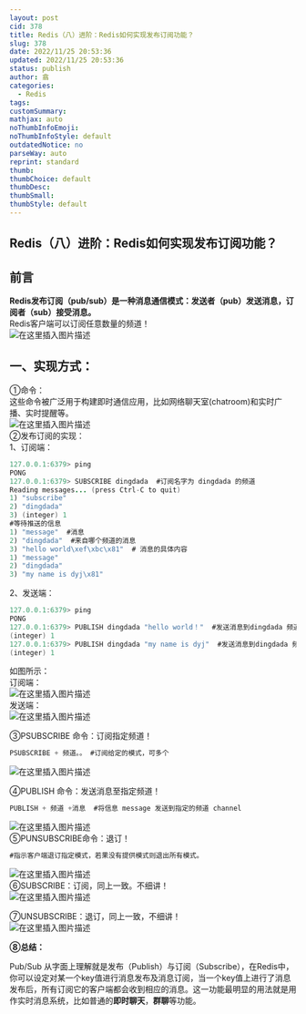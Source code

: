 ```yaml
---
layout: post
cid: 378
title: Redis（八）进阶：Redis如何实现发布订阅功能？
slug: 378
date: 2022/11/25 20:53:36
updated: 2022/11/25 20:53:36
status: publish
author: 翕
categories: 
  - Redis
tags: 
customSummary: 
mathjax: auto
noThumbInfoEmoji: 
noThumbInfoStyle: default
outdatedNotice: no
parseWay: auto
reprint: standard
thumb: 
thumbChoice: default
thumbDesc: 
thumbSmall: 
thumbStyle: default
---
```



## Redis（八）进阶：Redis如何实现发布订阅功能？

## 前言

**Redis发布订阅（pub/sub）是一种消息通信模式：发送者（pub）发送消息，订阅者（sub）接受消息。**  
Redis客户端可以订阅任意数量的频道！  
![在这里插入图片描述](https://img-blog.csdnimg.cn/20210126113040932.png?x-oss-process=image/watermark,type_ZmFuZ3poZW5naGVpdGk,shadow_10,text_aHR0cHM6Ly9ibG9nLmNzZG4ubmV0L3dlaXhpbl80MzgyOTQ0Mw==,size_16,color_FFFFFF,t_70)

## 一、实现方式：

①命令：  
这些命令被广泛用于构建即时通信应用，比如网络聊天室(chatroom)和实时广播、实时提醒等。  
![在这里插入图片描述](https://img-blog.csdnimg.cn/20210126113311555.png?x-oss-process=image/watermark,type_ZmFuZ3poZW5naGVpdGk,shadow_10,text_aHR0cHM6Ly9ibG9nLmNzZG4ubmV0L3dlaXhpbl80MzgyOTQ0Mw==,size_16,color_FFFFFF,t_70)  
②发布订阅的实现：  
1、订阅端：

```java
127.0.0.1:6379> ping
PONG
127.0.0.1:6379> SUBSCRIBE dingdada  #订阅名字为 dingdada 的频道
Reading messages... (press Ctrl-C to quit)
1) "subscribe"
2) "dingdada"
3) (integer) 1
#等待推送的信息
1) "message"  #消息
2) "dingdada"  #来自哪个频道的消息
3) "hello world\xef\xbc\x81"  # 消息的具体内容
1) "message"
2) "dingdada"
3) "my name is dyj\x81"
```

2、发送端：

```java
127.0.0.1:6379> ping
PONG
127.0.0.1:6379> PUBLISH dingdada "hello world！"  #发送消息到dingdada 频道
(integer) 1
127.0.0.1:6379> PUBLISH dingdada "my name is dyj"  #发送消息到dingdada 频道
(integer) 1
```

如图所示：  
订阅端：  
![在这里插入图片描述](https://img-blog.csdnimg.cn/20210126114738275.png?x-oss-process=image/watermark,type_ZmFuZ3poZW5naGVpdGk,shadow_10,text_aHR0cHM6Ly9ibG9nLmNzZG4ubmV0L3dlaXhpbl80MzgyOTQ0Mw==,size_16,color_FFFFFF,t_70)  
发送端：  
![在这里插入图片描述](https://img-blog.csdnimg.cn/20210126114749120.png)

③PSUBSCRIBE 命令：订阅指定频道！

```java
PSUBSCRIBE + 频道。。 #订阅给定的模式，可多个
```

![在这里插入图片描述](https://img-blog.csdnimg.cn/20210126132759536.png)

④PUBLISH 命令：发送消息至指定频道！

```java
PUBLISH + 频道 +消息  #将信息 message 发送到指定的频道 channel
```

![在这里插入图片描述](https://img-blog.csdnimg.cn/20210126133253627.png)  
⑤PUNSUBSCRIBE命令：退订！

```java
#指示客户端退订指定模式，若果没有提供模式则退出所有模式。
```

![在这里插入图片描述](https://img-blog.csdnimg.cn/20210126133958978.png)  
⑥SUBSCRIBE：订阅，同上一致。不细讲！  
![在这里插入图片描述](https://img-blog.csdnimg.cn/2021012613430393.png)

⑦UNSUBSCRIBE：退订，同上一致，不细讲！  
![在这里插入图片描述](https://img-blog.csdnimg.cn/20210126134337144.png)

**⑧总结：**

Pub/Sub 从字面上理解就是发布（Publish）与订阅（Subscribe），在Redis中，你可以设定对某一个key值进行消息发布及消息订阅，当一个key值上进行了消息发布后，所有订阅它的客户端都会收到相应的消息。这一功能最明显的用法就是用作实时消息系统，比如普通的**即时聊天**，**群聊**等功能。